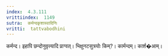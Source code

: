 ```yaml
---
index:  4.3.111
vrittiindex:  1149
sutra:  कर्मन्दकृशास्वादिनिः
vritti:  tattvabodhini 
---
```


कर्मन्द। इहापि छन्दोनुवृत्त्यादि प्राग्वत्। भिक्षुनटसुत्रयोः किम्?। कार्मन्दम्। कार्श�आम्। 

